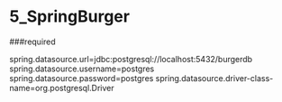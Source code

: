 # 5_SpringBurger

###required

spring.datasource.url=jdbc:postgresql://localhost:5432/burgerdb
spring.datasource.username=postgres
spring.datasource.password=postgres
spring.datasource.driver-class-name=org.postgresql.Driver
